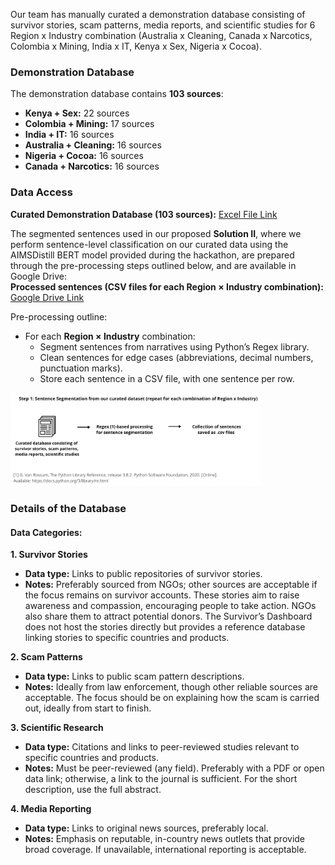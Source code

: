 
Our team has manually curated a demonstration database consisting of survivor stories, scam patterns, media reports, and scientific studies for 6 Region x Industry combination (Australia x Cleaning, Canada x Narcotics, Colombia x Mining, India x IT, Kenya x Sex, Nigeria x Cocoa). 

### Demonstration Database  

The demonstration database contains **103 sources**:  

- **Kenya + Sex:** 22 sources  
- **Colombia + Mining:** 17 sources  
- **India + IT:** 16 sources  
- **Australia + Cleaning:** 16 sources  
- **Nigeria + Cocoa:** 16 sources  
- **Canada + Narcotics:** 16 sources 

### Data Access  

**Curated Demonstration Database (103 sources):** [Excel File Link](https://docs.google.com/spreadsheets/d/1IoD1XaAM2eRxFw19PfnobQhcrqrmzwN3bcfdVhCfxeU/edit?usp=drive_link)  

The segmented sentences used in our proposed **Solution II**, where we perform sentence-level classification on our curated data using the AIMSDistill BERT model provided during the hackathon, are prepared through the pre-processing steps outlined below, and are available in Google Drive:  
**Processed sentences (CSV files for each Region × Industry combination):** [Google Drive Link](https://drive.google.com/drive/folders/1kcbeI4mR__aP_zqNxyWhVYxUNhzGttl-?usp=drive_link)  

Pre-processing outline:
- For each **Region × Industry** combination:
  - Segment sentences from narratives using Python’s Regex library.  
  - Clean sentences for edge cases (abbreviations, decimal numbers, punctuation marks).  
  - Store each sentence in a CSV file, with one sentence per row.  

<img src="schematic_diagrams/aims_schematic_1.png" alt="Sentence Segmentation Process" width="400"/>

### Details of the Database  

#### Data Categories: 

**1. Survivor Stories**  
- **Data type:** Links to public repositories of survivor stories.  
- **Notes:** Preferably sourced from NGOs; other sources are acceptable if the focus remains on survivor accounts. These stories aim to raise awareness and compassion, encouraging people to take action. NGOs also share them to attract potential donors. The Survivor’s Dashboard does not host the stories directly but provides a reference database linking stories to specific countries and products.  

**2. Scam Patterns**  
- **Data type:** Links to public scam pattern descriptions.  
- **Notes:** Ideally from law enforcement, though other reliable sources are acceptable. The focus should be on explaining how the scam is carried out, ideally from start to finish.  

**3. Scientific Research**  
- **Data type:** Citations and links to peer-reviewed studies relevant to specific countries and products.  
- **Notes:** Must be peer-reviewed (any field). Preferably with a PDF or open data link; otherwise, a link to the journal is sufficient. For the short description, use the full abstract.  

**4. Media Reporting**  
- **Data type:** Links to original news sources, preferably local.  
- **Notes:** Emphasis on reputable, in-country news outlets that provide broad coverage. If unavailable, international reporting is acceptable.  
 

 
